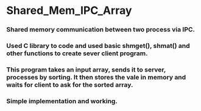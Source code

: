 # Shared_Mem_IPC_Array
### Shared memory communication between two process via IPC.
### Used C library to code and used basic shmget(), shmat() and other functions to create sever client program.
### This program takes an input array, sends it to server, processes by sorting. It then stores the vale in memory and waits for client to ask for the sorted array.
### Simple implementation and working.
